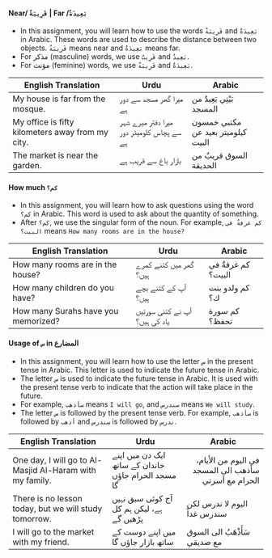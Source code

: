 #### Near/ `قَرِيبَةٌ` | Far /`بَعِيدَةٌ`
* In this assignment, you will learn how to use the words `قَرِيبَةٌ` and `بَعِيدَةٌ` in Arabic. These words are used to describe the distance between two objects. `قَرِيبَةٌ` means near and `بَعِيدَةٌ` means far.
* For مذكر (masculine) words, we use `قَرِيبٌ` and `بَعِيدٌ`. 
* For مؤنث (feminine) words, we use `قَرِيبَةٌ` and `بَعِيدَةٌ`.

| English Translation                                           | Urdu                                                | Arabic                             |
|---------------------------------------------------------------|-----------------------------------------------------|------------------------------------|
| My house is far from the mosque.                              | میرا گھر مسجد سے دور ہے                             | بَيْتِي بَعِيدٌ من المسجد          |
| My office is fifty kilometers away from my city.              | میرا دفتر میرے شہر سے پچاس کلومیٹر دور ہے           | مكتبي خمسون كيلوميتر بعيد عن البيت |
| The market is near the garden.                                | بازار باغ سے قریب ہے                                | السوق قريبٌ من الحديقة             |


#### How much `كم؟`
* In this assignment, you will learn how to ask questions using the word `كم؟` in Arabic. This word is used to ask about the quantity of something.
* After `كم؟`, we use the singular form of the noun. For example, `كم غرفةٌ في البيت؟` means `How many rooms are in the house?`

| English Translation                                           | Urdu                                                | Arabic             |
|---------------------------------------------------------------|-----------------------------------------------------|--------------------|
| How many rooms are in the house?                              | گھر میں کتنے کمرے ہیں؟                              | كم غرفةٌ في البيت؟ |
| How many children do you have?                                | آپ کے کتنے بچے ہیں؟                                 | كم ولدو بنت ك؟     |
| How many Surahs have you memorized?                           | آپ نے کتنی سورتیں یاد کی ہیں؟                       | كم سورة تحفظ؟      |


#### Usage of `س` in المضارع
* In this assignment, you will learn how to use the letter `س` in the present tense in Arabic. This letter is used to indicate the future tense in Arabic.
* The letter `س` is used to indicate the future tense in Arabic. It is used with the present tense verb to indicate that the action will take place in the future.
* For example, `سأذهب` means `I will go`, and `سندرس` means `We will study`.
* The letter `س` is followed by the present tense verb. For example, `سأذهب` is followed by `أذهب` and `سندرس` is followed by `ندرس`.

<div style="text-align: right;">

| English Translation                                      | Urdu                                                    | Arabic                                                                           |
|----------------------------------------------------------|---------------------------------------------------------|----------------------------------------------------------------------------------|
| One day, I will go to Al-Masjid Al-Haram with my family. | ایک دن میں اپنے خاندان کے ساتھ مسجد الحرام جاؤں گا      | <div dir="rtl"> في اليوم من الأيام، سأذهب الى المسجد الحرام مع أسرتي      </div> |
| There is no lesson today, but we will study tomorrow.    | آج کوئی سبق نہیں ہے، لیکن ہم کل پڑھیں گے                | اليوم لا ندرس لكن سندرس غداً                                                     |
| I will go to the market with my friend.                  | میں اپنے دوست کے ساتھ بازار جاؤں گا                     | سَأَذْهَبُ الى السوق مع صديقي                                                    |

</div>